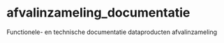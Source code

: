# afvalinzameling_documentatie
Functionele- en technische documentatie dataproducten afvalinzameling
